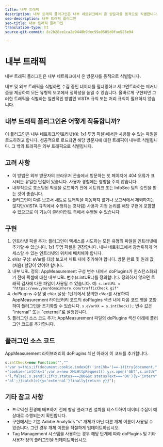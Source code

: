 ```yaml
---
title: 내부 트래픽
description: 내부 트래픽 플러그인은 내부 네트워크에서 온 방문자를 동적으로 식별합니다.
seo-description: 내부 트래픽 플러그인
seo-title: 내부 트래픽 플러그인
translation-type: ht
source-git-commit: 8c2b28ee1ca2e9448b9dec99a0505d0fae525e94

---
```



# 내부 트래픽

내부 트래픽 플러그인은 내부 네트워크에서 온 방문자를 동적으로 식별합니다.

내부 및 외부 트래픽을 식별하면 수집 중인 데이터를 필터링하고 세그먼트화하는 메커니즘을 제공하여 모든 유형의 보고에서 정확성을 높일 수 있습니다. 올바르게 구현되면 그러한 트래픽을 식별하는 일반적인 방법인 VISTA 규칙 또는 처리 규칙이 필요하지 않습니다.

## 내부 트래픽 플러그인은 어떻게 작동합니까?

이 플러그인은 내부 네트워크/인트라넷(예: 1x1 투명 픽셀)에서만 사용할 수 있는 파일을 로드하려고 합니다. 성공적으로 로드되면 해당 방문자에 대한 트래픽이 내부로 식별됩니다. 그 밖의 트래픽은 외부 트래픽으로 식별됩니다.

## 고려 사항

* 이 방법은 외부 방문자의 브라우저 콘솔에서 방문하는 첫 페이지에 404 오류가 표시되는 유일한 단점이 있습니다. 사용자 경험에는 영향을 주지 않습니다.
* 내부적으로 호스팅된 픽셀을 로드하기 전에 네트워크 또는 InfoSec 팀의 승인을 받는 것이 좋습니다.
* 플러그인이 다른 보고서 세트로 트래픽을 이동하지 않거나 보고서에서 제외하지는 않지만(VISTA 규칙에서 수행되는 것처럼) 사용자 지정 논리를 해당 구현에 포함할 수 있으므로 이 기능이 클라이언트 측에서 수행될 수 있습니다.

## 구현

1. 인트라넷 픽셀 추가: 플러그인이 액세스를 시도하는 모든 유형의 파일을 인트라넷에 추가할 수 있습니다. 1x1 투명 픽셀을 권장합니다. 내부 네트워크에서 광범위하게 액세스할 수 있는 인트라넷의 위치에 배치해야 합니다.
1. eVar 구성: eVar를 대상 보고서 세트 내에 추가해야 합니다. 방문 만료 및 원래 값(처음) 할당이 있어야 합니다.
1. 내부 URL 정의: AppMeasurement 구성 변수 내에서 doPlugins가 인스턴스화되기 전에 픽셀에 대한 내부 URL 변수(s.intURL)를 정의합니다. 정의하지 않으면 트래픽 검사에 다른 파일이 사용될 수 있습니다. 예: `s.intURL = "https://www.yourdomainhere.com/trafficCheck.gif"`
1. doPlugins 수정 및 eVar 설정: 1단계에서 정의한 eVar를 사용하여 AppMeasurement 라이브러리 코드의 doPlugins 섹션 내에 다음 코드 행을 포함하여 플러그인을 초기화할 수 있습니다. `s.eVarXX = s.intCheck();` 변수 값은 "internal" 또는 "external"로 설정됩니다.
1. 플러그인 소스 코드 추가: AppMeasurement 파일의 doPlugins 섹션 아래에 플러그인 코드를 추가합니다.

## 플러그인 소스 코드

AppMeasurement 라이브러리의 doPlugins 섹션 아래에 이 코드를 추가합니다.

```JavaScript
s.intCheck=new Function("",""
+"var s=this;if(document.cookie.indexOf('intChk=')==-1){try{document."
+"cookie='intChk=1';var x=new XMLHttpRequest(),y;x.open('GET',s.intUr"
+"l,false);x.send();if(x.status===200&&x.statusText==='OK'){y='intern"
+"al';}}catch(e){y='external'}finally{return y}}");
```

## 기타 참고 사항

* 프로덕션 환경에 배포하기 전에 항상 플러그인 설치를 테스트하여 데이터 수집이 예상대로 수행되는지 확인합니다.
* 구현에서는 기본 Adobe Analytics "s" 개체가 아닌 다른 개체 이름이 사용될 수 있습니다. 그런 경우 개체 이름을 적절하게 업데이트하십시오.
* Tag Management 시스템을 사용하는 경우 해당 단계에 따라 doPlugins 및 기타 사용자 정의 플러그인을 업데이트하십시오.
